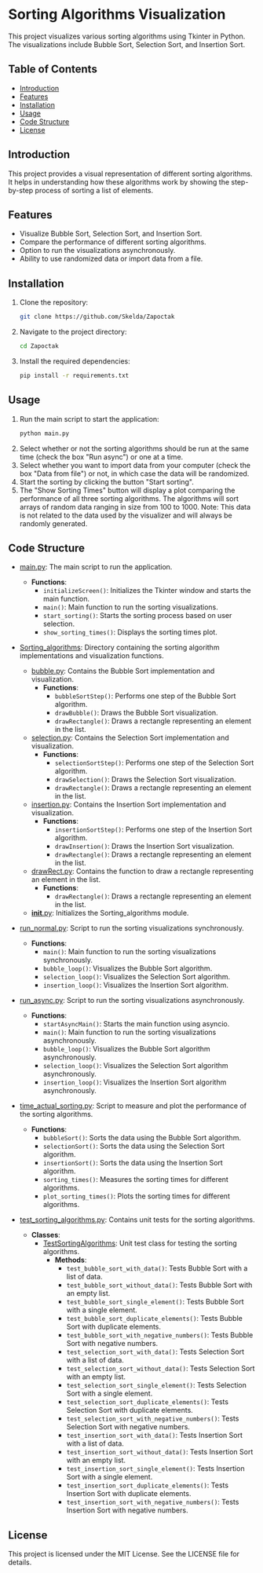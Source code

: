 # Sorting Algorithms Visualization

This project visualizes various sorting algorithms using Tkinter in Python. The visualizations include Bubble Sort, Selection Sort, and Insertion Sort.

## Table of Contents

- [Introduction](#introduction)
- [Features](#features)
- [Installation](#installation)
- [Usage](#usage)
- [Code Structure](#code-structure)
- [License](#license)

## Introduction

This project provides a visual representation of different sorting algorithms. It helps in understanding how these algorithms work by showing the step-by-step process of sorting a list of elements.

## Features

- Visualize Bubble Sort, Selection Sort, and Insertion Sort.
- Compare the performance of different sorting algorithms.
- Option to run the visualizations asynchronously.
- Ability to use randomized data or import data from a file.

## Installation

1. Clone the repository:
    ```sh
    git clone https://github.com/Skelda/Zapoctak
    ```
2. Navigate to the project directory:
    ```sh
    cd Zapoctak
    ```
3. Install the required dependencies:
    ```sh
    pip install -r requirements.txt
    ```

## Usage

1. Run the main script to start the application:
    ```sh
    python main.py
    ```
2. Select whether or not the sorting algorithms should be run at the same time (check the box "Run async") or one at a time.
3. Select whether you want to import data from your computer (check the box "Data from file") or not, in which case the data will be randomized.
4. Start the sorting by clicking the button "Start sorting".
5. The "Show Sorting Times" button will display a plot comparing the performance of all three sorting algorithms. The algorithms will sort arrays of random data ranging in size from 100 to 1000. Note: This data is not related to the data used by the visualizer and will always be randomly generated.

## Code Structure

- [main.py](https://github.com/Skelda/Zapoctak/blob/main/main.py): The main script to run the application.
    - **Functions**:
        - `initializeScreen()`: Initializes the Tkinter window and starts the main function.
        - `main()`: Main function to run the sorting visualizations.
        - `start_sorting()`: Starts the sorting process based on user selection.
        - `show_sorting_times()`: Displays the sorting times plot.

- [Sorting_algorithms](https://github.com/Skelda/Zapoctak/tree/main/Sorting_algorithms): Directory containing the sorting algorithm implementations and visualization functions.
    - [bubble.py](https://github.com/Skelda/Zapoctak/blob/main/Sorting_algorithms/bubble.py): Contains the Bubble Sort implementation and visualization.
        - **Functions**:
            - `bubbleSortStep()`: Performs one step of the Bubble Sort algorithm.
            - `drawBubble()`: Draws the Bubble Sort visualization.
            - `drawRectangle()`: Draws a rectangle representing an element in the list.
    - [selection.py](https://github.com/Skelda/Zapoctak/blob/main/Sorting_algorithms/selection.py): Contains the Selection Sort implementation and visualization.
        - **Functions**:
            - `selectionSortStep()`: Performs one step of the Selection Sort algorithm.
            - `drawSelection()`: Draws the Selection Sort visualization.
            - `drawRectangle()`: Draws a rectangle representing an element in the list.
    - [insertion.py](https://github.com/Skelda/Zapoctak/blob/main/Sorting_algorithms/insertion.py): Contains the Insertion Sort implementation and visualization.
        - **Functions**:
            - `insertionSortStep()`: Performs one step of the Insertion Sort algorithm.
            - `drawInsertion()`: Draws the Insertion Sort visualization.
            - `drawRectangle()`: Draws a rectangle representing an element in the list.
    - [drawRect.py](https://github.com/Skelda/Zapoctak/blob/main/Sorting_algorithms/drawRect.py): Contains the function to draw a rectangle representing an element in the list.
        - **Functions**:
            - `drawRectangle()`: Draws a rectangle representing an element in the list.
    - [__init__.py](https://github.com/Skelda/Zapoctak/blob/main/Sorting_algorithms/__init__.py): Initializes the Sorting_algorithms module.

- [run_normal.py](https://github.com/Skelda/Zapoctak/blob/main/run_normal.py): Script to run the sorting visualizations synchronously.
    - **Functions**:
        - `main()`: Main function to run the sorting visualizations synchronously.
        - `bubble_loop()`: Visualizes the Bubble Sort algorithm.
        - `selection_loop()`: Visualizes the Selection Sort algorithm.
        - `insertion_loop()`: Visualizes the Insertion Sort algorithm.

- [run_async.py](https://github.com/Skelda/Zapoctak/blob/main/run_async.py): Script to run the sorting visualizations asynchronously.
    - **Functions**:
        - `startAsyncMain()`: Starts the main function using asyncio.
        - `main()`: Main function to run the sorting visualizations asynchronously.
        - `bubble_loop()`: Visualizes the Bubble Sort algorithm asynchronously.
        - `selection_loop()`: Visualizes the Selection Sort algorithm asynchronously.
        - `insertion_loop()`: Visualizes the Insertion Sort algorithm asynchronously.

- [time_actual_sorting.py](https://github.com/Skelda/Zapoctak/blob/main/time_actual_sorting.py): Script to measure and plot the performance of the sorting algorithms.
    - **Functions**:
        - `bubbleSort()`: Sorts the data using the Bubble Sort algorithm.
        - `selectionSort()`: Sorts the data using the Selection Sort algorithm.
        - `insertionSort()`: Sorts the data using the Insertion Sort algorithm.
        - `sorting_times()`: Measures the sorting times for different algorithms.
        - `plot_sorting_times()`: Plots the sorting times for different algorithms.


- [test_sorting_algorithms.py](https://github.com/Skelda/Zapoctak/blob/main/test_sorting_algorithms.py): Contains unit tests for the sorting algorithms.
    - **Classes**:
        - [TestSortingAlgorithms](https://github.com/Skelda/Zapoctak/blob/main/test_sorting_algorithms.py): Unit test class for testing the sorting algorithms.
            - **Methods**:
                - `test_bubble_sort_with_data()`: Tests Bubble Sort with a list of data.
                - `test_bubble_sort_without_data()`: Tests Bubble Sort with an empty list.
                - `test_bubble_sort_single_element()`: Tests Bubble Sort with a single element.
                - `test_bubble_sort_duplicate_elements()`: Tests Bubble Sort with duplicate elements.
                - `test_bubble_sort_with_negative_numbers()`: Tests Bubble Sort with negative numbers.
                - `test_selection_sort_with_data()`: Tests Selection Sort with a list of data.
                - `test_selection_sort_without_data()`: Tests Selection Sort with an empty list.
                - `test_selection_sort_single_element()`: Tests Selection Sort with a single element.
                - `test_selection_sort_duplicate_elements()`: Tests Selection Sort with duplicate elements.
                - `test_selection_sort_with_negative_numbers()`: Tests Selection Sort with negative numbers.
                - `test_insertion_sort_with_data()`: Tests Insertion Sort with a list of data.
                - `test_insertion_sort_without_data()`: Tests Insertion Sort with an empty list.
                - `test_insertion_sort_single_element()`: Tests Insertion Sort with a single element.
                - `test_insertion_sort_duplicate_elements()`: Tests Insertion Sort with duplicate elements.
                - `test_insertion_sort_with_negative_numbers()`: Tests Insertion Sort with negative numbers.

## License

This project is licensed under the MIT License. See the LICENSE file for details.
